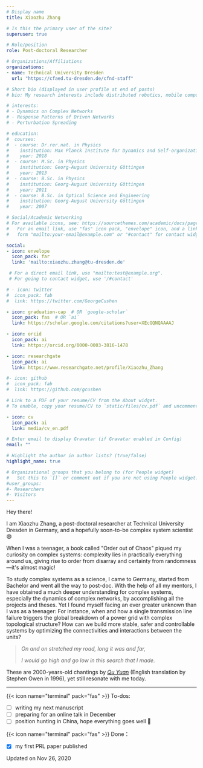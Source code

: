 ```yaml
---
# Display name
title: Xiaozhu Zhang

# Is this the primary user of the site?
superuser: true

# Role/position
role: Post-doctoral Researcher

# Organizations/Affiliations
organizations:
- name: Technical University Dresden
  url: "https://cfaed.tu-dresden.de/cfnd-staff"

# Short bio (displayed in user profile at end of posts)
# bio: My research interests include distributed robotics, mobile computing and programmable matter.

# interests:
# - Dynamics on Complex Networks
# - Response Patterns of Driven Networks
# - Perturbation Spreading 

# education:
#  courses:
#  - course: Dr.rer.nat. in Physics
#    institution: Max Planck Institute for Dynamics and Self-organization
#    year: 2018
#  - course: M.Sc. in Physics
#    institution: Georg-August University Göttingen
#    year: 2013
#  - course: B.Sc. in Physics
#    institution: Georg-August University Göttingen
#    year: 2011
#  - course: B.Sc. in Optical Science and Engineering
#    institution: Georg-August University Göttingen
#    year: 2007

# Social/Academic Networking
# For available icons, see: https://sourcethemes.com/academic/docs/page-builder/#icons
#   For an email link, use "fas" icon pack, "envelope" icon, and a link in the
#   form "mailto:your-email@example.com" or "#contact" for contact widget.

social:
- icon: envelope
  icon_pack: far
  link: 'mailto:xiaozhu.zhang@tu-dresden.de' 

 # For a direct email link, use "mailto:test@example.org".
 # For going to contact widget, use '/#contact'

# - icon: twitter
#  icon_pack: fab
#  link: https://twitter.com/GeorgeCushen

- icon: graduation-cap  # OR `google-scholar`
  icon_pack: fas  # OR `ai`
  link: https://scholar.google.com/citations?user=XEcGQNQAAAAJ

- icon: orcid
  icon_pack: ai
  link: https://orcid.org/0000-0003-3816-1478

- icon: researchgate
  icon_pack: ai
  link: https://www.researchgate.net/profile/Xiaozhu_Zhang

#- icon: github
#  icon_pack: fab
#  link: https://github.com/gcushen

# Link to a PDF of your resume/CV from the About widget.
# To enable, copy your resume/CV to `static/files/cv.pdf` and uncomment the lines below.

- icon: cv
  icon_pack: ai
  link: media/cv_en.pdf

# Enter email to display Gravatar (if Gravatar enabled in Config)
email: ""

# Highlight the author in author lists? (true/false)
highlight_name: true

# Organizational groups that you belong to (for People widget)
#   Set this to `[]` or comment out if you are not using People widget.
#user_groups:
#- Researchers
#- Visitors
---
```


Hey there! 

I am Xiaozhu Zhang, a post-doctoral researcher at Technical University Dresden in Germany, and a hopefully soon-to-be complex system scientist :smile:

When I was a teenager, a book called "Order out of Chaos" piqued my curiosity on complex systems: complexity lies in practically everything around us, giving rise to order from disarray and certainty from randomness—it's almost magic!

To study complex systems as a science, I came to Germany, started from Bachelor and went all the way to post-doc. With the help of all my mentors, I have obtained a much deeper understanding for complex systems, especially the dynamics of complex networks, by accomplishing all the projects and theses. Yet I found myself facing an ever greater unknown than I was as a teenager: For instance, when and how a single transmission line failure triggers the global breakdown of a power grid with complex topological structure? How can we build more stable, safer and controllable systems by optimizing the connectivities and interactions between the units?

> *On and on stretched my road, long it was and far,*
>
> *I would go high and go low in this search that I made.*

These are 2000-years-old chantings by [*Qu Yuan*](https://en.wikipedia.org/wiki/Qu_Yuan) (English translation by Stephen Owen in 1996), yet still resonate with me today.

---

{{< icon name="terminal" pack="fas" >}} To-dos:
- [ ] writing my next manuscript
- [ ] preparing for an online talk in December
- [ ] position hunting in China, hope everything goes well :pray:

{{< icon name="terminal" pack="fas" >}} Done：

- [x] my first PRL paper published

Updated on Nov 26, 2020

<!--English translation by Stephen Owen. See Stephen Owen(1996). An Anthology of Chinese Literature: Beginnings to 1911 (New York: W.W. Norton): 162–75.-->

<!--Nelson Bighetti is a professor of artificial intelligence at the Stanford AI Lab. His research interests include distributed robotics, mobile computing and programmable matter. He leads the Robotic Neurobiology group, which develops self-reconfiguring robots, systems of self-organizing robots, and mobile sensor networks.-->
